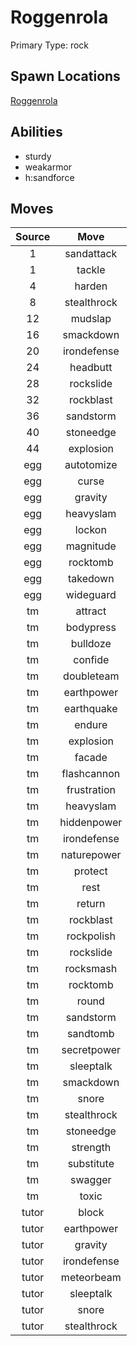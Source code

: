 # Roggenrola  
Primary Type: rock  
  
## Spawn Locations  
[Roggenrola](/data/spawn_presets/roggenrola.md)  
  
## Abilities  
  * sturdy
  * weakarmor
  * h:sandforce
  
  
## Moves  
  
| Source | Move |  
|:---:|:---:|  
| 1 | sandattack |  
| 1 | tackle |  
| 4 | harden |  
| 8 | stealthrock |  
| 12 | mudslap |  
| 16 | smackdown |  
| 20 | irondefense |  
| 24 | headbutt |  
| 28 | rockslide |  
| 32 | rockblast |  
| 36 | sandstorm |  
| 40 | stoneedge |  
| 44 | explosion |  
| egg | autotomize |  
| egg | curse |  
| egg | gravity |  
| egg | heavyslam |  
| egg | lockon |  
| egg | magnitude |  
| egg | rocktomb |  
| egg | takedown |  
| egg | wideguard |  
| tm | attract |  
| tm | bodypress |  
| tm | bulldoze |  
| tm | confide |  
| tm | doubleteam |  
| tm | earthpower |  
| tm | earthquake |  
| tm | endure |  
| tm | explosion |  
| tm | facade |  
| tm | flashcannon |  
| tm | frustration |  
| tm | heavyslam |  
| tm | hiddenpower |  
| tm | irondefense |  
| tm | naturepower |  
| tm | protect |  
| tm | rest |  
| tm | return |  
| tm | rockblast |  
| tm | rockpolish |  
| tm | rockslide |  
| tm | rocksmash |  
| tm | rocktomb |  
| tm | round |  
| tm | sandstorm |  
| tm | sandtomb |  
| tm | secretpower |  
| tm | sleeptalk |  
| tm | smackdown |  
| tm | snore |  
| tm | stealthrock |  
| tm | stoneedge |  
| tm | strength |  
| tm | substitute |  
| tm | swagger |  
| tm | toxic |  
| tutor | block |  
| tutor | earthpower |  
| tutor | gravity |  
| tutor | irondefense |  
| tutor | meteorbeam |  
| tutor | sleeptalk |  
| tutor | snore |  
| tutor | stealthrock |  
  
